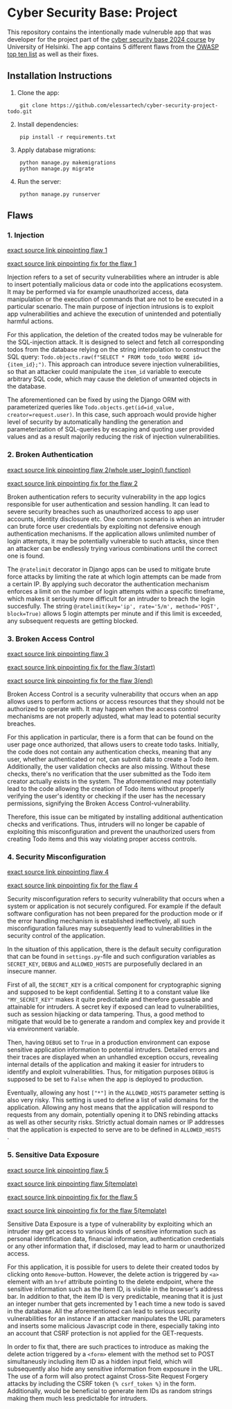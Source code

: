 # Cyber Security Base: Project

This repository contains the intentionally made vulneruble app that was developer for the project part of the [cyber security base 2024 course](https://cybersecuritybase.mooc.fi/module-3.1) by University of Helsinki. The app contains 5 different flaws from the [OWASP top ten list](https://owasp.org/www-project-top-ten/) as well as their fixes.

## Installation Instructions

1. Clone the app:

```
    git clone https://github.com/elessartech/cyber-security-project-todo.git
```

2. Install dependencies:
```
    pip install -r requirements.txt
```

3. Apply database migrations:
```
    python manage.py makemigrations
    python manage.py migrate
```

4. Run the server:
```
    python manage.py runserver
```

## Flaws

### 1. Injection

[exact source link pinpointing flaw 1](https://github.com/elessartech/cyber-security-project-todo/blob/main/todo/views.py#L34)

[exact source link pinpointing fix for the flaw 1](https://github.com/elessartech/cyber-security-project-todo/blob/main/todo/views.py#L31)

Injection refers to a set of security vulnerabilities where an intruder is able to insert potentially malicious data or code into the applications ecosystem. It may be performed via for example unauthorized access, data manipulation or the execution of commands that are not to be executed in a particular scenario. The main purpose of injection intrusions is to exploit app vulnerabilities and achieve the execution of unintended and potentially harmful actions.

For this application, the deletion of the created todos may be vulnerable for the SQL-injection attack. It is designed to select and fetch all corresponding todos from the database relying on the string interpolation to construct the SQL query: `Todo.objects.raw(f"SELECT * FROM todo_todo WHERE id={item_id};")`. This approach can introduce severe injection vulnerabilities, so that an attacker could manipulate the `item_id` variable to execute arbitrary SQL code, which may cause the deletion of unwanted objects in the database.

The aforementioned can be fixed by using the Django ORM with parameterized queries like `Todo.objects.get(id=id_value, creator=request.user)`. In this case, such approach would provide higher level of security by automatically handling the generation and parameterization of SQL-queries by escaping and quoting user provided values and as a result majorily reducing the risk of injection vulnerabilities.

### 2. Broken Authentication

[exact source link pinpointing flaw 2(whole user_login() function)](https://github.com/elessartech/cyber-security-project-todo/blob/main/todo/views.py#L65)

[exact source link pinpointing fix for the flaw 2](https://github.com/elessartech/cyber-security-project-todo/blob/main/todo/views.py#L64)

Broken authentication refers to security vulnerability in the app logics responsible for user authentication and session handling. It can lead to severe security breaches such as unauthorized access to app user accounts, identity disclosure etc. One common scenario is when an intruder can brute force user credentials by exploiting not defensive enough authentication mechanisms. If the application allows unlimited number of login attempts, it may be potentially vulnerable to such attacks, since then an attacker can be endlessly trying various combinations until the correct one is found.

The `@ratelimit` decorator in Django apps can be used to mitigate brute force attacks by limiting the rate at which login attempts can be made from a certain IP. By applying such decorator the authentication mechanism enforces a limit on the number of login attempts within a specific timeframe, which makes it seriously more difficult for an intruder to breach the login succesfully. The string `@ratelimit(key='ip', rate='5/m', method='POST', block=True)` allows 5 login attempts per minute and if this limit is exceeded, any subsequent requests are getting blocked. 

### 3. Broken Access Control

[exact source link pinpointing flaw 3](https://github.com/elessartech/cyber-security-project-todo/blob/main/todo/views.py#L22)

[exact source link pinpointing fix for the flaw 3(start)](https://github.com/elessartech/cyber-security-project-todo/blob/main/todo/views.py#L14)

[exact source link pinpointing fix for the flaw 3(end)](https://github.com/elessartech/cyber-security-project-todo/blob/main/todo/views.py#L24)

Broken Access Control is a security vulnerability that occurs when an app allows users to perform actions or access resources that they should not be authorized to operate with. It may happen when the access control mechanisms are not properly adjusted, what may lead to potential security breaches. 

For this application in particular, there is a form that can be found on the user page once authorized, that allows users to create todo tasks. Initially, the code does not contain any authentication checks, meaning that any user, whether authenticated or not, can submit data to create a Todo item. Additionally, the user validation checks are also missing. Without these checks, there's no verification that the user submitted as the Todo item creator actually exists in the system. The aforementioned may potentially lead to the code allowing the creation of Todo items without properly verifying the user's identity or checking if the user has the necessary permissions, signifying the Broken Access Control-vulnerability.

Therefore, this issue can be mitigated by installing additional authentication checks and verifications. Thus, intruders will no longer be capable of exploiting this misconfiguration and prevent the unauthorized users from creating Todo items and this way violating proper access controls.

### 4. Security Misconfiguration

[exact source link pinpointing flaw 4](https://github.com/elessartech/cyber-security-project-todo/blob/main/cybersecurityprojecttodo/settings.py#L23)

[exact source link pinpointing fix for the flaw 4](https://github.com/elessartech/cyber-security-project-todo/blob/main/cybersecurityprojecttodo/settings.py#L19)

Security misconfiguration refers to security vulnerability that occurs when a system or application is not securely configured. For example if the default software configuration has not been prepared for the production mode or if the error handling mechanism is established ineffectively, all such misconfiguration failures may subsequently lead to vulnerabilities in the security control of the application. 

In the situation of this application, there is the default secuity configuration that can be found in `settings.py`-file and such configuration variables as `SECRET_KEY`, `DEBUG` and `ALLOWED_HOSTS` are purposefully declared in an insecure manner. 

First of all, the `SECRET_KEY` is a critical component for cryptographic signing and supposed to be kept confidential. Setting it to a constant value like `"MY_SECRET_KEY"` makes it quite predictable and therefore guessable and attainable for intruders. A secret key if exposed can lead to vulnerabilities, such as session hijacking or data tampering. Thus, a good method to mitigate that would be to generate a random and complex key and provide it via environment variable.

Then, having `DEBUG` set to `True` in a production environment can expose sensitive application information to potential intruders. Detailed errors and their traces are displayed when an unhandled exception occurs, revealing internal details of the application and making it easier for intruders to identify and exploit vulnerabilities. Thus, for mitigation purposes `DEBUG` is supposed to be set to `False` when the app is deployed to production. 

Eventually, allowing any host `["*"]` in the `ALLOWED_HOSTS` parameter setting is also very risky. This setting is used to define a list of valid domains for the application. Allowing any host means that the application will respond to requests from any domain, potentially opening it to DNS rebinding attacks as well as other security risks. Strictly actual domain names or IP addresses that the application is expected to serve are to be defined in `ALLOWED_HOSTS `.

### 5. Sensitive Data Exposure

[exact source link pinpointing flaw 5](https://github.com/elessartech/cyber-security-project-todo/blob/main/todo/views.py#L46)

[exact source link pinpointing flaw 5(template)](https://github.com/elessartech/cyber-security-project-todo/blob/main/todo/templates/index.html#L15)

[exact source link pinpointing fix for the flaw 5](https://github.com/elessartech/cyber-security-project-todo/blob/main/todo/views.py#L41)

[exact source link pinpointing fix for the flaw 5(template)](https://github.com/elessartech/cyber-security-project-todo/blob/main/todo/templates/index.html#L16)

Sensitive Data Exposure is a type of vulnerability by exploiting which an intruder may get access to various kinds of sensitive information such as personal identification data, financial information, authentication credentials or any other information that, if disclosed, may lead to harm or unauthorized access.

For this application, it is possible for users to delete their created todos by clicking onto `Remove`-button. However, the delete action is triggered by `<a>` element with an `href` attribute pointing to the delete endpoint, where the sensitive information such as the item ID, is visible in the browser's address bar. In addition to that, the item ID is very predictable, meaning that it is just an integer number that gets incremented by 1 each time a new todo is saved in the database. All the aforementioned can lead to serious security vulnerabilities for an instance if an attacker manipulates the URL parameters and inserts some malicious Javascript code in there, especially taking into an account that CSRF protection is not applied for the GET-requests.

In order to fix that, there are such practices to introduce as making the delete action triggered by a `<form>` element with the method set to POST simultaneusly including item ID as a hidden input field, which will subsequently also hide any sensitive information from exposure in the URL. The use of a form will also protect against Cross-Site Request Forgery attacks by including the CSRF token `{% csrf_token %}` in the form. Additionally, would be beneficial to generate item IDs as random strings making them much less predictable for intruders.

